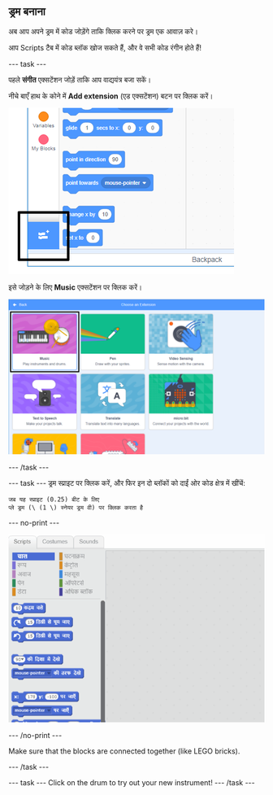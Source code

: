 ## ड्रम बनाना

अब आप अपने ड्रम में कोड जोड़ेंगे ताकि क्लिक करने पर ड्रम एक आवाज़ करे।

आप Scripts टैब में कोड ब्लॉक खोज सकते हैं, और वे सभी कोड रंगीन होते हैं!

\--- task \---

पहले **संगीत** एक्सटेंशन जोड़ें ताकि आप वाद्ययंत्र बजा सकें।

नीचे बाएँ हाथ के कोने में **Add extension** (एड एक्सटेंशन) बटन पर क्लिक करें।

![हाइलाइट किया हुआ एक्सटेंशन बटन जोड़ें](images/add-extension-annotated.png)

इसे जोड़ने के लिए **Music** एक्सटेंशन पर क्लिक करें।

![music extension highlighted](images/click-music-annotated.png)

\--- /task \---

\--- task \--- ड्रम स्प्राइट पर क्लिक करें, और फिर इन दो ब्लॉकों को दाईं ओर कोड क्षेत्र में खींचें:

```blocks3
जब यह स्प्राइट (0.25) बीट के लिए
प्ले ड्रम (\ (1 \) स्नेयर ड्रम वी) पर क्लिक करता है
```

\--- no-print \---

![स्क्रीनशॉट](images/connect-block.gif)

\--- /no-print \---

Make sure that the blocks are connected together (like LEGO bricks).

\--- /task \---

\--- task \--- Click on the drum to try out your new instrument! \--- /task \---